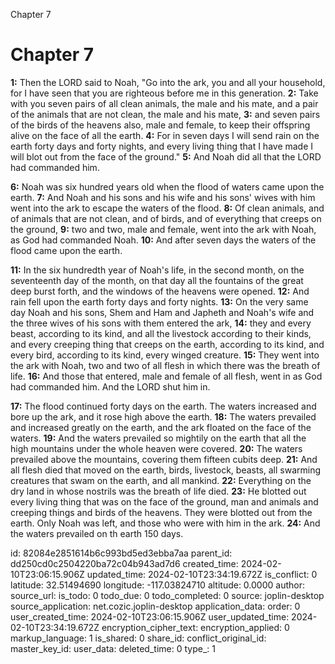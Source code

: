 Chapter 7

# Chapter 7

**1:** Then the LORD said to Noah, "Go into the ark, you and all your household, for I have seen that you are righteous before me in this generation.
**2:** Take with you seven pairs of all clean animals, the male and his mate, and a pair of the animals that are not clean, the male and his mate,
**3:** and seven pairs of the birds of the heavens also, male and female, to keep their offspring alive on the face of all the earth.
**4:** For in seven days I will send rain on the earth forty days and forty nights, and every living thing that I have made I will blot out from the face of the ground."
**5:** And Noah did all that the LORD had commanded him.

**6:** Noah was six hundred years old when the flood of waters came upon the earth.
**7:** And Noah and his sons and his wife and his sons' wives with him went into the ark to escape the waters of the flood.
**8:** Of clean animals, and of animals that are not clean, and of birds, and of everything that creeps on the ground,
**9:** two and two, male and female, went into the ark with Noah, as God had commanded Noah.
**10:** And after seven days the waters of the flood came upon the earth.

**11:** In the six hundredth year of Noah's life, in the second month, on the seventeenth day of the month, on that day all the fountains of the great deep burst forth, and the windows of the heavens were opened.
**12:** And rain fell upon the earth forty days and forty nights.
**13:** On the very same day Noah and his sons, Shem and Ham and Japheth and Noah's wife and the three wives of his sons with them entered the ark,
**14:** they and every beast, according to its kind, and all the livestock according to their kinds, and every creeping thing that creeps on the earth, according to its kind, and every bird, according to its kind, every winged creature.
**15:** They went into the ark with Noah, two and two of all flesh in which there was the breath of life.
**16:** And those that entered, male and female of all flesh, went in as God had commanded him. And the LORD shut him in.

**17:** The flood continued forty days on the earth. The waters increased and bore up the ark, and it rose high above the earth.
**18:** The waters prevailed and increased greatly on the earth, and the ark floated on the face of the waters.
**19:** And the waters prevailed so mightily on the earth that all the high mountains under the whole heaven were covered.
**20:** The waters prevailed above the mountains, covering them fifteen cubits deep.
**21:** And all flesh died that moved on the earth, birds, livestock, beasts, all swarming creatures that swam on the earth, and all mankind.
**22:** Everything on the dry land in whose nostrils was the breath of life died.
**23:** He blotted out every living thing that was on the face of the ground, man and animals and creeping things and birds of the heavens. They were blotted out from the earth. Only Noah was left, and those who were with him in the ark.
**24:** And the waters prevailed on th earth 150 days.



id: 82084e2851614b6c993bd5ed3ebba7aa
parent_id: dd250cd0c2504220ba72c04b943ad7d6
created_time: 2024-02-10T23:06:15.906Z
updated_time: 2024-02-10T23:34:19.672Z
is_conflict: 0
latitude: 32.51494690
longitude: -117.03824710
altitude: 0.0000
author: 
source_url: 
is_todo: 0
todo_due: 0
todo_completed: 0
source: joplin-desktop
source_application: net.cozic.joplin-desktop
application_data: 
order: 0
user_created_time: 2024-02-10T23:06:15.906Z
user_updated_time: 2024-02-10T23:34:19.672Z
encryption_cipher_text: 
encryption_applied: 0
markup_language: 1
is_shared: 0
share_id: 
conflict_original_id: 
master_key_id: 
user_data: 
deleted_time: 0
type_: 1